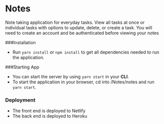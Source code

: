 # Notes
Note taking application for everyday tasks. View all tasks at once or individual tasks with options to update, delete, or create a task. You will need to create an account and be authenticated before viewing your notes


###Installation
  * Run ```yarn install``` or ```npm install``` to get all dependencies needed to run the application.

###Starting App
  * You can start the server by using ```yarn start``` in your **CLI**.
  * To start the application in your browser, cd into /Notes/notes and run ```yarn start```.
### Deployment
  * The front end is deployed to Netlify
  * The back end is deployed to Heroku
